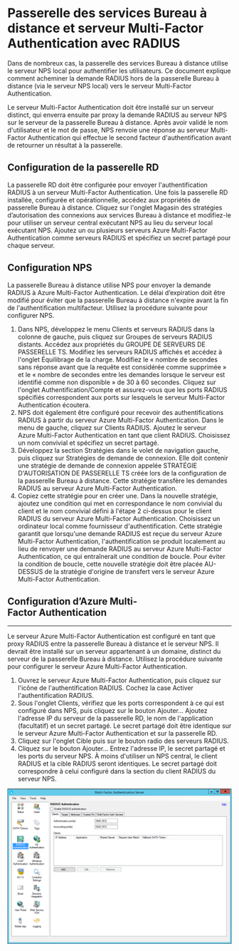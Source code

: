 <properties 
	pageTitle="Passerelle des services Bureau à distance et serveur Multi-Factor Authentication avec RADIUS"
	description="Il s'agit de la page d'authentification multifacteur Azure qui facilite le déploiement de la passerelle Bureau à distance (RD) et le serveur Azure Multi-Factor Authentication à l’aide de RADIUS."
	services="multi-factor-authentication"
	documentationCenter=""
	authors="billmath"
	manager="stevenpo"
	editor="curtand"/>

<tags 
	ms.service="multi-factor-authentication"
	ms.workload="identity"
	ms.tgt_pltfrm="na"
	ms.devlang="na"
	ms.topic="article"
	ms.date="08/24/2015"
	ms.author="billmath"/>

# Passerelle des services Bureau à distance et serveur Multi-Factor Authentication avec RADIUS

Dans de nombreux cas, la passerelle des services Bureau à distance utilise le serveur NPS local pour authentifier les utilisateurs. Ce document explique comment acheminer la demande RADIUS hors de la passerelle Bureau à distance (via le serveur NPS local) vers le serveur Multi-Factor Authentication.

Le serveur Multi-Factor Authentication doit être installé sur un serveur distinct, qui enverra ensuite par proxy la demande RADIUS au serveur NPS sur le serveur de la passerelle Bureau à distance. Après avoir validé le nom d'utilisateur et le mot de passe, NPS renvoie une réponse au serveur Multi-Factor Authentication qui effectue le second facteur d'authentification avant de retourner un résultat à la passerelle.





## Configuration de la passerelle RD

La passerelle RD doit être configurée pour envoyer l'authentification RADIUS à un serveur Multi-Factor Authentication. Une fois la passerelle RD installée, configurée et opérationnelle, accédez aux propriétés de passerelle Bureau à distance. Cliquez sur l'onglet Magasin des stratégies d’autorisation des connexions aux services Bureau à distance et modifiez-le pour utiliser un serveur central exécutant NPS au lieu du serveur local exécutant NPS. Ajoutez un ou plusieurs serveurs Azure Multi-Factor Authentication comme serveurs RADIUS et spécifiez un secret partagé pour chaque serveur.





## Configuration NPS

La passerelle Bureau à distance utilise NPS pour envoyer la demande RADIUS à Azure Multi-Factor Authentication. Le délai d’expiration doit être modifié pour éviter que la passerelle Bureau à distance n'expire avant la fin de l'authentification multifacteur. Utilisez la procédure suivante pour configurer NPS.

1. Dans NPS, développez le menu Clients et serveurs RADIUS dans la colonne de gauche, puis cliquez sur Groupes de serveurs RADIUS distants. Accédez aux propriétés du GROUPE DE SERVEURS DE PASSERELLE TS. Modifiez les serveurs RADIUS affichés et accédez à l'onglet Équilibrage de la charge. Modifiez le « nombre de secondes sans réponse avant que la requête est considérée comme supprimée » et le « nombre de secondes entre les demandes lorsque le serveur est identifié comme non disponible » de 30 à 60 secondes. Cliquez sur l'onglet Authentification/Compte et assurez-vous que les ports RADIUS spécifiés correspondent aux ports sur lesquels le serveur Multi-Factor Authentication écoutera.
2. NPS doit également être configuré pour recevoir des authentifications RADIUS à partir du serveur Azure Multi-Factor Authentication. Dans le menu de gauche, cliquez sur Clients RADIUS. Ajoutez le serveur Azure Multi-Factor Authentication en tant que client RADIUS. Choisissez un nom convivial et spécifiez un secret partagé.
3. Développez la section Stratégies dans le volet de navigation gauche, puis cliquez sur Stratégies de demande de connexion. Elle doit contenir une stratégie de demande de connexion appelée STRATÉGIE D'AUTORISATION DE PASSERELLE TS créée lors de la configuration de la passerelle Bureau à distance. Cette stratégie transfère les demandes RADIUS au serveur Azure Multi-Factor Authentication.
4. Copiez cette stratégie pour en créer une. Dans la nouvelle stratégie, ajoutez une condition qui met en correspondance le nom convivial du client et le nom convivial défini à l'étape 2 ci-dessus pour le client RADIUS du serveur Azure Multi-Factor Authentication. Choisissez un ordinateur local comme fournisseur d'authentification. Cette stratégie garantit que lorsqu'une demande RADIUS est reçue du serveur Azure Multi-Factor Authentication, l'authentification se produit localement au lieu de renvoyer une demande RADIUS au serveur Azure Multi-Factor Authentication, ce qui entraînerait une condition de boucle. Pour éviter la condition de boucle, cette nouvelle stratégie doit être placée AU-DESSUS de la stratégie d'origine de transfert vers le serveur Azure Multi-Factor Authentication.

## Configuration d’Azure Multi-Factor Authentication


--------------------------------------------------------------------------------



Le serveur Azure Multi-Factor Authentication est configuré en tant que proxy RADIUS entre la passerelle Bureau à distance et le serveur NPS. Il devrait être installé sur un serveur appartenant à un domaine, distinct du serveur de la passerelle Bureau à distance. Utilisez la procédure suivante pour configurer le serveur Azure Multi-Factor Authentication.

1. Ouvrez le serveur Azure Multi-Factor Authentication, puis cliquez sur l'icône de l'authentification RADIUS. Cochez la case Activer l'authentification RADIUS.
2. Sous l'onglet Clients, vérifiez que les ports correspondent à ce qui est configuré dans NPS, puis cliquez sur le bouton Ajouter... Ajoutez l'adresse IP du serveur de la passerelle RD, le nom de l'application (facultatif) et un secret partagé. Le secret partagé doit être identique sur le serveur Azure Multi-Factor Authentication et sur la passerelle RD.
3. Cliquez sur l'onglet Cible puis sur le bouton radio des serveurs RADIUS.
4. Cliquez sur le bouton Ajouter... Entrez l'adresse IP, le secret partagé et les ports du serveur NPS. À moins d'utiliser un NPS central, le client RADIUS et la cible RADIUS seront identiques. Le secret partagé doit correspondre à celui configuré dans la section du client RADIUS du serveur NPS. 

![Authentification RADIUS](./media/multi-factor-authentication-get-started-server-rdg/radius.png)

<!---HONumber=August15_HO9-->